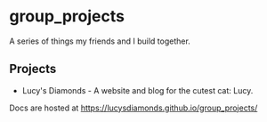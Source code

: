 # group_projects
A series of things my friends and I build together.

## Projects
 - Lucy's Diamonds - A website and blog for the cutest cat: Lucy.

Docs are hosted at https://lucysdiamonds.github.io/group_projects/
